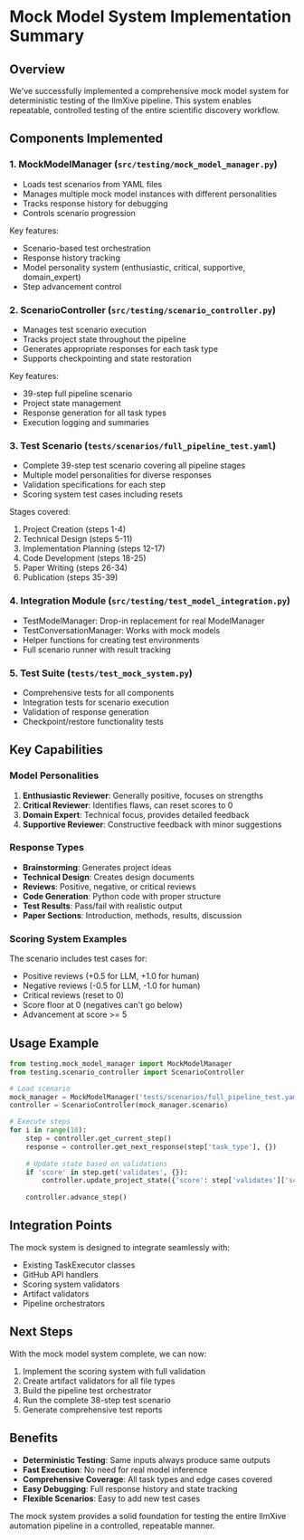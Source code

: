 # Mock Model System Implementation Summary

## Overview

We've successfully implemented a comprehensive mock model system for deterministic testing of the llmXive pipeline. This system enables repeatable, controlled testing of the entire scientific discovery workflow.

## Components Implemented

### 1. MockModelManager (`src/testing/mock_model_manager.py`)
- Loads test scenarios from YAML files
- Manages multiple mock model instances with different personalities
- Tracks response history for debugging
- Controls scenario progression

Key features:
- Scenario-based test orchestration
- Response history tracking
- Model personality system (enthusiastic, critical, supportive, domain_expert)
- Step advancement control

### 2. ScenarioController (`src/testing/scenario_controller.py`)
- Manages test scenario execution
- Tracks project state throughout the pipeline
- Generates appropriate responses for each task type
- Supports checkpointing and state restoration

Key features:
- 39-step full pipeline scenario
- Project state management
- Response generation for all task types
- Execution logging and summaries

### 3. Test Scenario (`tests/scenarios/full_pipeline_test.yaml`)
- Complete 39-step test scenario covering all pipeline stages
- Multiple model personalities for diverse responses
- Validation specifications for each step
- Scoring system test cases including resets

Stages covered:
1. Project Creation (steps 1-4)
2. Technical Design (steps 5-11)
3. Implementation Planning (steps 12-17)
4. Code Development (steps 18-25)
5. Paper Writing (steps 26-34)
6. Publication (steps 35-39)

### 4. Integration Module (`src/testing/test_model_integration.py`)
- TestModelManager: Drop-in replacement for real ModelManager
- TestConversationManager: Works with mock models
- Helper functions for creating test environments
- Full scenario runner with result tracking

### 5. Test Suite (`tests/test_mock_system.py`)
- Comprehensive tests for all components
- Integration tests for scenario execution
- Validation of response generation
- Checkpoint/restore functionality tests

## Key Capabilities

### Model Personalities

1. **Enthusiastic Reviewer**: Generally positive, focuses on strengths
2. **Critical Reviewer**: Identifies flaws, can reset scores to 0
3. **Domain Expert**: Technical focus, provides detailed feedback
4. **Supportive Reviewer**: Constructive feedback with minor suggestions

### Response Types

- **Brainstorming**: Generates project ideas
- **Technical Design**: Creates design documents
- **Reviews**: Positive, negative, or critical reviews
- **Code Generation**: Python code with proper structure
- **Test Results**: Pass/fail with realistic output
- **Paper Sections**: Introduction, methods, results, discussion

### Scoring System Examples

The scenario includes test cases for:
- Positive reviews (+0.5 for LLM, +1.0 for human)
- Negative reviews (-0.5 for LLM, -1.0 for human)
- Critical reviews (reset to 0)
- Score floor at 0 (negatives can't go below)
- Advancement at score >= 5

## Usage Example

```python
from testing.mock_model_manager import MockModelManager
from testing.scenario_controller import ScenarioController

# Load scenario
mock_manager = MockModelManager('tests/scenarios/full_pipeline_test.yaml')
controller = ScenarioController(mock_manager.scenario)

# Execute steps
for i in range(10):
    step = controller.get_current_step()
    response = controller.get_next_response(step['task_type'], {})
    
    # Update state based on validations
    if 'score' in step.get('validates', {}):
        controller.update_project_state({'score': step['validates']['score']})
    
    controller.advance_step()
```

## Integration Points

The mock system is designed to integrate seamlessly with:
- Existing TaskExecutor classes
- GitHub API handlers
- Scoring system validators
- Artifact validators
- Pipeline orchestrators

## Next Steps

With the mock model system complete, we can now:
1. Implement the scoring system with full validation
2. Create artifact validators for all file types
3. Build the pipeline test orchestrator
4. Run the complete 38-step test scenario
5. Generate comprehensive test reports

## Benefits

- **Deterministic Testing**: Same inputs always produce same outputs
- **Fast Execution**: No need for real model inference
- **Comprehensive Coverage**: All task types and edge cases covered
- **Easy Debugging**: Full response history and state tracking
- **Flexible Scenarios**: Easy to add new test cases

The mock system provides a solid foundation for testing the entire llmXive automation pipeline in a controlled, repeatable manner.